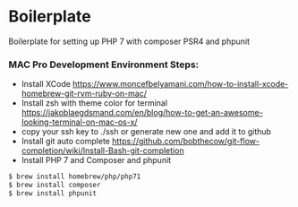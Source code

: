 # Boilerplate 

Boilerplate for setting up PHP 7 with composer PSR4 and phpunit



### MAC Pro Development Environment Steps: 
* Install XCode https://www.moncefbelyamani.com/how-to-install-xcode-homebrew-git-rvm-ruby-on-mac/
* Install zsh with theme color for terminal https://jakoblaegdsmand.com/en/blog/how-to-get-an-awesome-looking-terminal-on-mac-os-x/
* copy your ssh key to ./ssh or generate new one and add it to github
* Install git auto complete https://github.com/bobthecow/git-flow-completion/wiki/Install-Bash-git-completion
*  Install PHP 7 and Composer and phpunit
```sh
$ brew install homebrew/php/php71 
$ brew install composer
$ brew install phpunit
```
